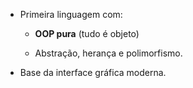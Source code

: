 
- Primeira linguagem com:
    
    - **OOP pura** (tudo é objeto)
        
    - Abstração, herança e polimorfismo.
        
- Base da interface gráfica moderna.